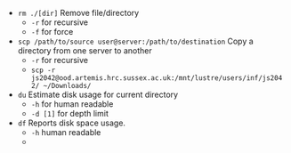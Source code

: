 - `rm ./[dir]` Remove file/directory
	- `-r` for recursive 
	- `-f` for force 
- `scp /path/to/source user@server:/path/to/destination` Copy a directory from one server to another
	- `-r` for recursive
	- `scp -r js2042@ood.artemis.hrc.sussex.ac.uk:/mnt/lustre/users/inf/js2042/ ~/Downloads/`
- `du` Estimate disk usage for current directory
	- `-h` for human readable
	- `-d [1]` for depth limit
- `df` Reports disk space usage. 
	- `-h` human readable
	- 